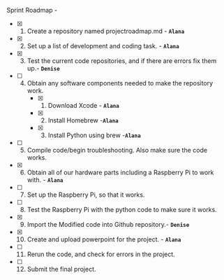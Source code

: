 Sprint Roadmap - 

- [x] 1. Create a repository named projectroadmap.md - **`Alana`**
- [x] 2. Set up a list of development and coding task. - **`Alana`**
- [x] 3. Test the current code repositories, and if there are errors fix them up.- **`Denise`** 
- [ ] 4. Obtain any software components needed to make the repository work. 
     - [x] 1. Download Xcode - **`Alana`**
     - [x] 2. Install Homebrew -**`Alana`**
     - [x] 3. Install Python using brew -**`Alana`**
- [ ] 5. Compile code/begin troubleshooting. Also make sure the code works. 
- [x] 6. Obtain all of our hardware parts including a Raspberry Pi to work with. - **`Alana`**
- [ ] 7. Set up the Raspberry Pi, so that it works.
- [ ] 8. Test the Raspberry Pi with the python code to make sure it works. 
- [x] 9. Import the Modified code into Github repository.- **`Denise`**
- [x] 10. Create and upload powerpoint for the project. - **`Alana`**
- [ ] 11. Rerun the code, and check for errors in the project. 
- [ ] 12. Submit the final project. 
